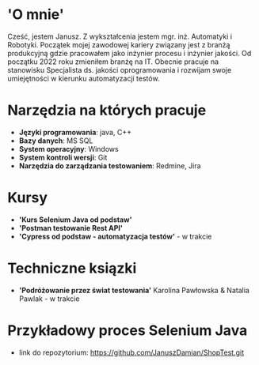 # 'O mnie'
  Cześć, jestem Janusz.
  Z wykształcenia jestem mgr. inż. Automatyki i Robotyki. Początek mojej zawodowej kariery związany jest z branżą produkcyjną gdzie pracowałem jako inżynier procesu i inżynier jakości.
  Od początku 2022 roku zmieniłem branżę na IT. Obecnie pracuje na stanowisku Specjalista ds. jakości oprogramowania i rozwijam swoje umiejętności w kierunku automatyzacji testów.
# Narzędzia na których pracuje
* **Języki programowania**: java, C++
* **Bazy danych**: MS SQL
* **System operacyjny**: Windows
* **System kontroli wersji**: Git
* **Narzędzia do zarządzania testowaniem**: Redmine, Jira
# Kursy
* **'Kurs Selenium Java od podstaw'**
* **'Postman testowanie Rest API'**
* **'Cypress od podstaw - automatyzacja testów'** - w trakcie
# Techniczne ksiązki
* **'Podróżowanie przez świat testowania'** Karolina Pawłowska & Natalia Pawlak - w trakcie
# Przykładowy proces Selenium Java
* link do repozytorium: https://github.com/JanuszDamian/ShopTest.git

<!---
JanuszDamian/JanuszDamian is a ✨ special ✨ repository because its `README.md` (this file) appears on your GitHub profile.
You can click the Preview link to take a look at your changes.
--->
